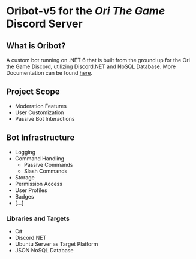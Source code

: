 # Oribot-v5 for the *Ori The Game* Discord Server

## What is Oribot?

A custom bot running on .NET 6 that is built from the ground up for the Ori the Game Discord, utilizing Discord.NET and NoSQL Database.
More Documentation can be found [here](https://github.com/SlamTheDragon/Oribot-v5.0.0-Obsidian.md-Project-Documentation).

## Project Scope  

- Moderation Features
- User Customization
- Passive Bot Interactions

## Bot Infrastructure

- Logging
- Command Handling
  - Passive Commands
  - Slash Commands
- Storage
- Permission Access
- User Profiles
- Badges
- [...]

### Libraries and Targets

- C#
- Discord.NET
- Ubuntu Server as Target Platform
- JSON NoSQL Database
